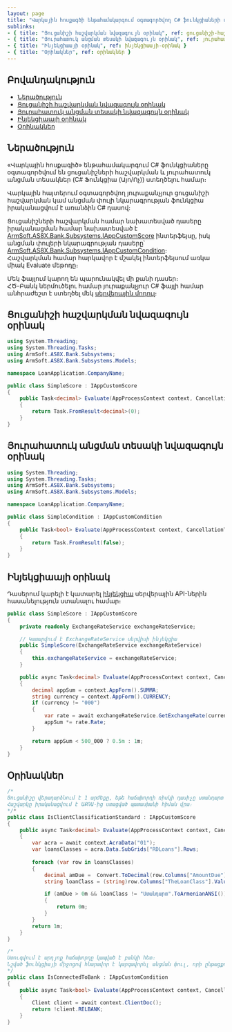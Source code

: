 ```yaml
---
layout: page
title: "Վարկային հոսքագծի ենթահամակարգում օգտագործվող C# ֆունկցիաների ստեղծման ձեռնարկ" 
sublinks:
- { title: "Ցուցանիշի հաշվարկման նվազագույն օրինակ", ref: ցուցանիշի-հաշվարկման-նվազագույն-օրինակ }
- { title: "Յուրահատուկ անցման տեսակի նվազագույն օրինակ", ref: յուրահատուկ-անցման-տեսակի-նվազագույն-օրինակ }
- { title: "Ինյեկցիաայի օրինակ", ref: ինյեկցիաայի-օրինակ }
- { title: "Օրինակներ", ref: օրինակներ }
---
```


## Բովանդակություն

* [Ներածություն](#ներածություն)
* [Ցուցանիշի հաշվարկման նվազագույն օրինակ](#ցուցանիշի-հաշվարկման-նվազագույն-օրինակ)
* [Յուրահատուկ անցման տեսակի նվազագույն օրինակ](#յուրահատուկ-անցման-տեսակի-նվազագույն-օրինակ)
* [Ինյեկցիաայի օրինակ](#ինյեկցիաայի-օրինակ)
* [Օրինակներ](#օրինակներ)
  
## Ներածություն

«Վարկային հոսքագիծ» ենթահամակարգում C# ֆունկցիաները օգտագործվում են ցուցանիշների հաշվարկման և յուրահատուկ անցման տեսակներ (C# Ֆունկցիա (Այո/Ոչ)) ստեղծելու համար։

Վարկային հայտերում օգտագործվող յուրաքանչյուր ցուցանիշի հաշվարկման կամ անցման փուլի նկարագրության ֆունկցիա իրականացվում է առանձին C# դասով։  

Ցուցանիշների հաշվարկման համար նախատեսված դասերը իրականացման համար նախատեսված է [ArmSoft.AS8X.Bank.Subsystems.IAppCustomScore](IAppCustomScore.md) ինտերֆեյսը, իսկ անցման փուլերի նկարագրության դասերը՝ [ArmSoft.AS8X.Bank.Subsystems.IAppCustomCondition](IAppCustomCondition.md)։  
Հաշվարկման համար հարկավոր է մշակել ինտերֆեյսում առկա միակ Evaluate մեթոդը։

Մեկ ֆայլում կարող են պարունակվել մի քանի դասեր։  
ՀԾ-Բանկ ներմուծելու համար յուրաքանչյուր C# ֆայլի համար անհրաժեշտ է ստեղծել մեկ [սերվերային մոդուլ](../definitions/server_side_module_guide.md.md)։ 

## Ցուցանիշի հաշվարկման նվազագույն օրինակ

```c#
using System.Threading;
using System.Threading.Tasks;
using ArmSoft.AS8X.Bank.Subsystems;
using ArmSoft.AS8X.Bank.Subsystems.Models;

namespace LoanApplication.CompanyName;

public class SimpleScore : IAppCustomScore
{
    public Task<decimal> Evaluate(AppProcessContext context, CancellationToken cancellationToken)
    {
        return Task.FromResult<decimal>(0);
    }
}
```

## Յուրահատուկ անցման տեսակի նվազագույն օրինակ

```c#
using System.Threading;
using System.Threading.Tasks;
using ArmSoft.AS8X.Bank.Subsystems;
using ArmSoft.AS8X.Bank.Subsystems.Models;

namespace LoanApplication.CompanyName;

public class SimpleCondition : IAppCustomCondition
{
    public Task<bool> Evaluate(AppProcessContext context, CancellationToken cancellationToken)
    {
        return Task.FromResult(false);
    }
}
``` 

## Ինյեկցիաայի օրինակ

Դասերում կարելի է կատարել [ինյեկցիա](../../project/injection.md) սերվերային API-ներին հասանելություն ստանալու համար։

```c#
public class SimpleScore : IAppCustomScore
{
    private readonly ExchangeRateService exchangeRateService;

    // Կատարվում է ExchangeRateService սերվիսի ինյեկցիա
    public SimpleScore(ExchangeRateService exchangeRateService)
    {
        this.exchangeRateService = exchangeRateService;
    }

    public async Task<decimal> Evaluate(AppProcessContext context, CancellationToken cancellationToken)
    {
        decimal appSum = context.AppForm().SUMMA;
        string currency = context.AppForm().CURRENCY;
        if (currency != "000")
        {
            var rate = await exchangeRateService.GetExchangeRate(currency, DateTime.Today);
            appSum *= rate.Rate;
        }

        return appSum < 500_000 ? 0.5m : 1m;
    }
}
```

## Օրինակներ

```c#
/*
Ցուցանիշը վերադարձնում է 1 արժեքը, եթե հաճախորդի ռիսկի դասիչը ստանդարտ է և 0 մնացած դեպքերում։ 
Հաշվարկը իրականացվում է ԱՔՌԱ-ից ստացված պատասխանի հիման վրա։ 
*/*
public class IsClientClassificationStandard : IAppCustomScore
{
    public async Task<decimal> Evaluate(AppProcessContext context, CancellationToken cancellationToken)
    {
        var acra = await context.AcraData("01");
        var loansClasses = acra.Data.SubGrids["RDLoans"].Rows;
        
        foreach (var row in loansClasses)
        {
            decimal amDue =  Convert.ToDecimal(row.Columns["AmountDue"].Value);
            string loanClass = (string)row.Columns["TheLoanClass"].Value ?? "";

            if (amDue > 0m && loanClass != "Ստանդարտ".ToArmenianANSI())
            {
                return 0m;
            }
        }
        return 1m;
    }
}
```

```c#
/*
Ստուգվում է արդյոք հաճախորդը կապված է բանկի հետ։ 
Նշված ֆունկցիայի միջոցով հնարավոր է կարգավորել անցման փուլ, որի ընթացքում հայտը կարող է մերժվել այն դեպքում երբ հաճախորդը կապված է բանկի հետ։
*/
public class IsConnectedToBank : IAppCustomCondition
{
    public async Task<bool> Evaluate(AppProcessContext context, CancellationToken cancellationToken)
    {
        Client client = await context.ClientDoc();
        return !client.RELBANK;
    }
}
```